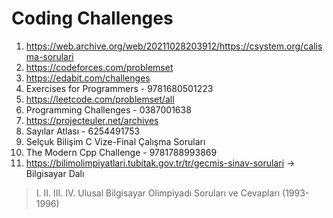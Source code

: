 # Coding Challenges
1) https://web.archive.org/web/20211028203912/https://csystem.org/calisma-sorulari
2) https://codeforces.com/problemset
3) https://edabit.com/challenges
4) Exercises for Programmers - 9781680501223
5) https://leetcode.com/problemset/all
6) Programming Challenges - 0387001638
7) https://projecteuler.net/archives
8) Sayılar Atlası - 6254491753
9) Selçuk Bilişim C Vize-Final Çalışma Soruları
10) The Modern Cpp Challenge - 9781788993869
11) https://bilimolimpiyatlari.tubitak.gov.tr/tr/gecmis-sinav-sorulari -> Bilgisayar Dalı
> I. II. III. IV. Ulusal Bilgisayar Olimpiyadı Soruları ve Cevapları (1993-1996)
